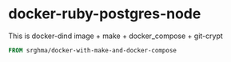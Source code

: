 # docker-ruby-postgres-node

This is docker-dind image + make + docker_compose + git-crypt

```Dockerfile
FROM srghma/docker-with-make-and-docker-compose
```
